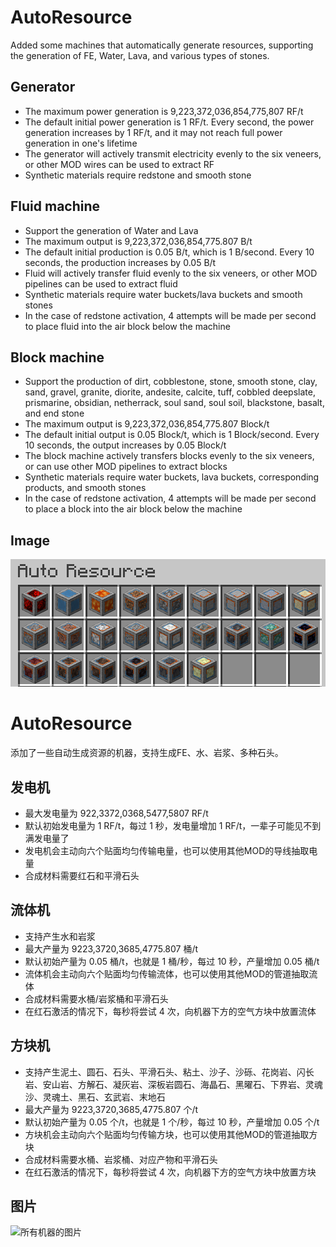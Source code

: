 
# AutoResource

Added some machines that automatically generate resources, supporting the generation of FE, Water, Lava, and various types of stones.

## Generator
- The maximum power generation is 9,223,372,036,854,775,807 RF/t
- The default initial power generation is 1 RF/t. Every second, the power generation increases by 1 RF/t, and it may not reach full power generation in one's lifetime
- The generator will actively transmit electricity evenly to the six veneers, or other MOD wires can be used to extract RF
- Synthetic materials require redstone and smooth stone

## Fluid machine
- Support the generation of Water and Lava
- The maximum output is 9,223,372,036,854,775.807 B/t
- The default initial production is 0.05 B/t, which is 1 B/second. Every 10 seconds, the production increases by 0.05 B/t
- Fluid will actively transfer fluid evenly to the six veneers, or other MOD pipelines can be used to extract fluid
- Synthetic materials require water buckets/lava buckets and smooth stones
- In the case of redstone activation, 4 attempts will be made per second to place fluid into the air block below the machine

## Block machine
- Support the production of dirt, cobblestone, stone, smooth stone, clay, sand, gravel, granite, diorite, andesite, calcite, tuff, cobbled deepslate, prismarine, obsidian, netherrack, soul sand, soul soil, blackstone, basalt, and end stone
- The maximum output is 9,223,372,036,854,775.807 Block/t
- The default initial output is 0.05 Block/t, which is 1 Block/second. Every 10 seconds, the output increases by 0.05 Block/t
- The block machine actively transfers blocks evenly to the six veneers, or can use other MOD pipelines to extract blocks
- Synthetic materials require water buckets, lava buckets, corresponding products, and smooth stones
- In the case of redstone activation, 4 attempts will be made per second to place a block into the air block below the machine

## Image

![all machine image](https://github.com/1144042967/auto-resource/raw/master/docs/block.png)


# AutoResource

添加了一些自动生成资源的机器，支持生成FE、水、岩浆、多种石头。

## 发电机

- 最大发电量为 922,3372,0368,5477,5807 RF/t
- 默认初始发电量为 1 RF/t，每过 1 秒，发电量增加 1 RF/t，一辈子可能见不到满发电量了
- 发电机会主动向六个贴面均匀传输电量，也可以使用其他MOD的导线抽取电量
- 合成材料需要红石和平滑石头

## 流体机

- 支持产生水和岩浆
- 最大产量为 9223,3720,3685,4775.807 桶/t
- 默认初始产量为 0.05 桶/t，也就是 1 桶/秒，每过 10 秒，产量增加 0.05 桶/t
- 流体机会主动向六个贴面均匀传输流体，也可以使用其他MOD的管道抽取流体
- 合成材料需要水桶/岩浆桶和平滑石头
- 在红石激活的情况下，每秒将尝试 4 次，向机器下方的空气方块中放置流体

## 方块机

- 支持产生泥土、圆石、石头、平滑石头、粘土、沙子、沙砾、花岗岩、闪长岩、安山岩、方解石、凝灰岩、深板岩圆石、海晶石、黑曜石、下界岩、灵魂沙、灵魂土、黑石、玄武岩、末地石
- 最大产量为 9223,3720,3685,4775.807 个/t
- 默认初始产量为 0.05 个/t，也就是 1 个/秒，每过 10 秒，产量增加 0.05 个/t
- 方块机会主动向六个贴面均匀传输方块，也可以使用其他MOD的管道抽取方块
- 合成材料需要水桶、岩浆桶、对应产物和平滑石头
- 在红石激活的情况下，每秒将尝试 4 次，向机器下方的空气方块中放置方块



## 图片

![所有机器的图片](https://gitee.com/scrambled_egg_with_eek/auto-resource/raw/master/docs/block.png)